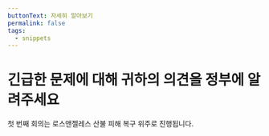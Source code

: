 ```yaml
---
buttonText: 자세히 알아보기
permalink: false
tags:
  - snippets
---
```

# 긴급한 문제에 대해 귀하의 의견을 정부에 알려주세요

첫 번째 회의는 로스앤젤레스 산불 피해 복구 위주로 진행됩니다. 
